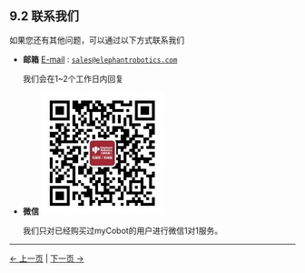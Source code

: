 ## 9.2 联系我们
如果您还有其他问题，可以通过以下方式联系我们
+ **邮箱**
  [E-mail](sales@elephantrobotics.com) : <code class="copyable">sales@elephantrobotics.com</code>

  我们会在1~2个工作日内回复
+ **微信**
![](../resources/9-AboutUs/wechat.png)

    我们只对已经购买过myCobot的用户进行微信1对1服务。






---
[← 上一页](9.1-company.md) | [下一页 → ](../SUMMARY.md)